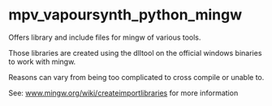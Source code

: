 # mpv_vapoursynth_python_mingw

Offers library and include files for mingw of various tools.

Those libraries are created using the dlltool on the official windows binaries to work with mingw.

Reasons can vary from being too complicated to cross compile or unable to.

See: www.mingw.org/wiki/createimportlibraries for more information
